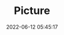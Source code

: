 ---
weight: 1
images:
- /images/edited/11.jpeg
title: Picture
date: 2022-06-12 05:45:17
tags: [luminarneo,work,ILCE-7M3,48.0]
---